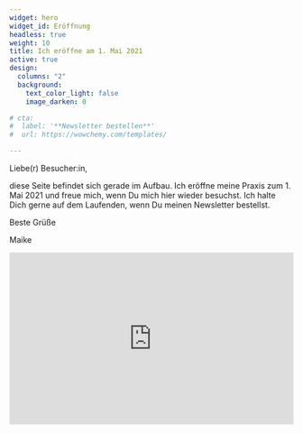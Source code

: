 ```yaml
---
widget: hero
widget_id: Eröffnung
headless: true
weight: 10
title: Ich eröffne am 1. Mai 2021
active: true
design:
  columns: "2"
  background:
    text_color_light: false
    image_darken: 0

# cta:
#  label: '**Newsletter bestellen**'
#  url: https://wowchemy.com/templates/

---
```

Liebe(r) Besucher:in,

diese Seite befindet sich gerade im Aufbau. Ich eröffne meine Praxis zum 1. Mai 2021 und freue mich, wenn Du mich hier wieder besuchst. Ich halte Dich gerne auf dem Laufenden, wenn Du meinen Newsletter bestellst.

Beste Grüße

Maike

<iframe width="540" height="305" src="https://73aeced3.sibforms.com/serve/MUIEAJI0qUgdakAFwK-EDUDHQiR84XQfhxx0-rwE21d-OOdVyRrCfJaVrXrWz-bULweFv_c9tXnuqF6KyY5oAwtwRQk7Qd800c-txIIiHEDyDLpz1sS8kaw585mehrLatmNQSq6cVk1blj4Py-vZkLpL-jEzy_WUuCVgo-IkdMwSnHA_vWpUyM5eSyL5w-5Jn4KgEBLjjg3QVVM1" frameborder="0" scrolling="auto" allowfullscreen style="display: block;margin-left: auto;margin-right: auto;max-width: 100%;"></iframe>


